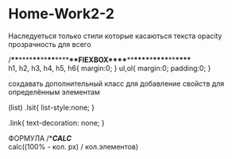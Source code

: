 # Home-Work2-2

Наследуеться только стили которые касаються текста opacity прозрачность для всего

/**\*\***\*\*\*\***\*\***\*\***\*\***\*\*\*\***\*\***FlEXBOX**\*\*\*\***\*\***\*\*\*\***\***\*\*\*\***\*\***\*\*\*\***\
h1, h2, h3, h4, h5, h6{ margin:0; } ul,ol{ margin:0; padding:0; }

сохдавать дополнительный класс для добавление свойств для определённым элементам

(list) .lsit{ list-style:none; }

.link{ text-decoration: none; }

ФОРМУЛА /\***_CALC_**\
calc((100% - кол. px) / кол.элементов)
